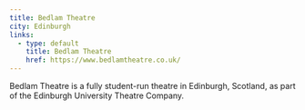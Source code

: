 ```yaml
---
title: Bedlam Theatre
city: Edinburgh
links:
  - type: default
    title: Bedlam Theatre
    href: https://www.bedlamtheatre.co.uk/
---
```


Bedlam Theatre is a fully student-run theatre in Edinburgh, Scotland, as part of the Edinburgh University Theatre Company.